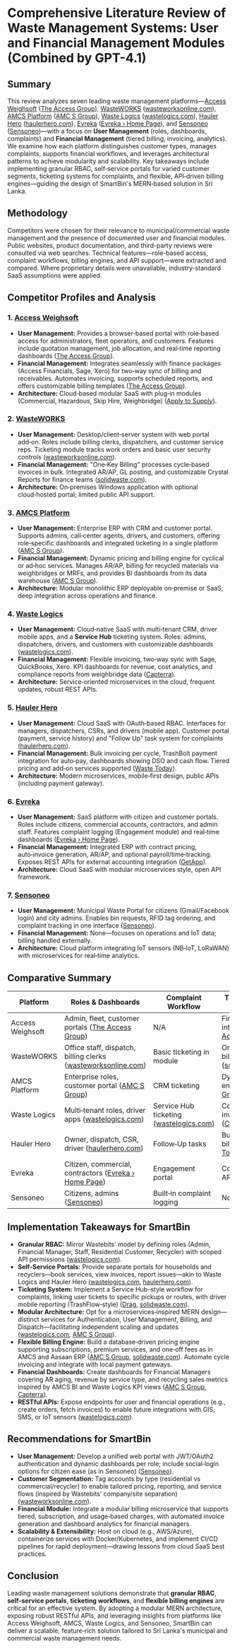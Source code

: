 # Comprehensive Literature Review of Waste Management Systems: User and Financial Management Modules (Combined by GPT-4.1)

## Summary

This review analyzes seven leading waste management platforms—[Access Weighsoft](https://www.theaccessgroup.com/en-us/waste-management/) ([The Access Group][1]), [WasteWORKS](https://www.wasteworksonline.com/) ([wasteworksonline.com][2]), [AMCS Platform](https://www.amcsgroup.com/solutions/enterprise-management/elemos/) ([AMC S Group][3]), [Waste Logics](https://wastelogics.com/) ([wastelogics.com][4]), [Hauler Hero](https://www.haulerhero.com/) ([haulerhero.com][5]), [Evreka](https://evreka.co/) ([Evreka › Home Page][6]), and [Sensoneo](https://sensoneo.com/municipal-waste-portal/) ([Sensoneo][7])—with a focus on **User Management** (roles, dashboards, complaints) and **Financial Management** (tiered billing, invoicing, analytics). We examine how each platform distinguishes customer types, manages complaints, supports financial workflows, and leverages architectural patterns to achieve modularity and scalability. Key takeaways include implementing granular RBAC, self‑service portals for varied customer segments, ticketing systems for complaints, and flexible, API‑driven billing engines—guiding the design of SmartBin's MERN‑based solution in Sri Lanka.

## Methodology

Competitors were chosen for their relevance to municipal/commercial waste management and the presence of documented user and financial modules. Public websites, product documentation, and third-party reviews were consulted via web searches. Technical features—role-based access, complaint workflows, billing engines, and API support—were extracted and compared. Where proprietary details were unavailable, industry-standard SaaS assumptions were applied.

## Competitor Profiles and Analysis

### 1. [Access Weighsoft](https://www.theaccessgroup.com/en-us/waste-management/)

* **User Management:** Provides a browser‑based portal with role‑based access for administrators, fleet operators, and customers. Features include quotation management, job allocation, and real‑time reporting dashboards ([The Access Group][1]).
* **Financial Management:** Integrates seamlessly with finance packages (Access Financials, Sage, Xero) for two‑way sync of billing and receivables. Automates invoicing, supports scheduled reports, and offers customizable billing templates ([The Access Group][8]).
* **Architecture:** Cloud‑based modular SaaS with plug‑in modules (Commercial, Hazardous, Skip Hire, Weighbridge) ([Apply to Supply][9]).

### 2. [WasteWORKS](https://www.wasteworksonline.com/)

* **User Management:** Desktop/client‑server system with web portal add‑on. Roles include billing clerks, dispatchers, and customer service reps. Ticketing module tracks work orders and basic user security controls ([wasteworksonline.com][2]).
* **Financial Management:** "One‑Key Billing" processes cycle‑based invoices in bulk. Integrated AR/AP, GL posting, and customizable Crystal Reports for finance teams ([solidwaste.com][10]).
* **Architecture:** On‑premises Windows application with optional cloud‑hosted portal; limited public API support.

### 3. [AMCS Platform](https://www.amcsgroup.com/solutions/enterprise-management/elemos/)

* **User Management:** Enterprise ERP with CRM and customer portal. Supports admins, call‑center agents, drivers, and customers, offering role‑specific dashboards and integrated ticketing in a single platform ([AMC S Group][3]).
* **Financial Management:** Dynamic pricing and billing engine for cyclical or ad‑hoc services. Manages AR/AP, billing for recycled materials via weighbridges or MRFs, and provides BI dashboards from its data warehouse ([AMC S Group][3]).
* **Architecture:** Modular monolithic ERP deployable on‑premise or SaaS; deep integration across operations and finance.

### 4. [Waste Logics](https://wastelogics.com/)

* **User Management:** Cloud‑native SaaS with multi‑tenant CRM, driver mobile apps, and a **Service Hub** ticketing system. Roles: admins, dispatchers, drivers, and customers with customizable dashboards ([wastelogics.com][4]).
* **Financial Management:** Flexible invoicing, two‑way sync with Sage, QuickBooks, Xero. KPI dashboards for revenue, cost analytics, and compliance reports from weighbridge data ([Capterra][11]).
* **Architecture:** Service‑oriented microservices in the cloud, frequent updates, robust REST APIs.

### 5. [Hauler Hero](https://www.haulerhero.com/)

* **User Management:** Cloud SaaS with OAuth‑based RBAC. Interfaces for managers, dispatchers, CSRs, and drivers (mobile app). Customer portal (payment, service history) and "Follow Up" task system for complaints ([haulerhero.com][5]).
* **Financial Management:** Bulk invoicing per cycle, TrashBolt payment integration for auto‑pay, dashboards showing DSO and cash flow. Tiered pricing and add‑on services supported ([Waste Today][12]).
* **Architecture:** Modern microservices, mobile‑first design, public APIs (including payment gateway).

### 6. [Evreka](https://evreka.co/)

* **User Management:** SaaS platform with citizen and customer portals. Roles include citizens, commercial accounts, contractors, and admin staff. Features complaint logging (Engagement module) and real‑time dashboards ([Evreka › Home Page][6]).
* **Financial Management:** Integrated ERP with contract pricing, auto‑invoice generation, AR/AP, and optional payroll/time‑tracking. Exposes REST APIs for external accounting integration ([GetApp][13]).
* **Architecture:** Cloud SaaS with modular microservices style, open API framework.

### 7. [Sensoneo](https://sensoneo.com/municipal-waste-portal/)

* **User Management:** Municipal Waste Portal for citizens (Gmail/Facebook login) and city admins. Enables bin requests, RFID tag ordering, and complaint tracking in one interface ([Sensoneo][7]).
* **Financial Management:** None—focuses on operations and IoT data; billing handled externally.
* **Architecture:** Cloud platform integrating IoT sensors (NB‑IoT, LoRaWAN) with microservices for real‑time analytics.

## Comparative Summary

| Platform         | Roles & Dashboards                                                 | Complaint Workflow                           | Tiered Billing & Invoicing                   | API Support               | Architecture          |
| ---------------- | ------------------------------------------------------------------ | -------------------------------------------- | -------------------------------------------- | ------------------------- | --------------------- |
| Access Weighsoft | Admin, fleet, customer portals ([The Access Group][1])             | N/A                                          | Finance integrations ([The Access Group][8]) | REST (finance connectors) | Cloud modular SaaS    |
| WasteWORKS       | Office staff, dispatch, billing clerks ([wasteworksonline.com][2]) | Basic ticketing in module                    | One‑Key bulk billing ([solidwaste.com][10])  | Limited                   | On‑prem client‑server |
| AMCS Platform    | Enterprise roles, customer portal ([AMC S Group][3])               | CRM ticketing                                | Dynamic pricing engine ([AMC S Group][3])    | BI/connectors             | Monolithic ERP        |
| Waste Logics     | Multi‑tenant roles, driver apps ([wastelogics.com][4])             | Service Hub ticketing ([wastelogics.com][4]) | Configurable invoices ([Capterra][11])       | REST (accounting sync)    | Cloud microservices   |
| Hauler Hero      | Owner, dispatch, CSR, driver ([haulerhero.com][5])                 | Follow‑Up tasks                              | Bulk & tiered billing ([Waste Today][12])    | Public APIs (TrashBolt)   | Microservices         |
| Evreka           | Citizen, commercial, contractors ([Evreka › Home Page][6])         | Engagement portal                            | Contract billing, AR/AP ([GetApp][13])       | REST (ERP integration)    | Cloud SaaS modular    |
| Sensoneo         | Citizens, admins ([Sensoneo][7])                                   | Built‑in complaint logging                   | None                                         | IoT & data APIs           | Cloud IoT platform    |

## Implementation Takeaways for SmartBin

* **Granular RBAC:** Mirror Wastebits' model by defining roles (Admin, Financial Manager, Staff, Residential Customer, Recycler) with scoped API permissions ([wastelogics.com][4]).
* **Self‑Service Portals:** Provide separate portals for households and recyclers—book services, view invoices, report issues—akin to Waste Logics and Hauler Hero ([wastelogics.com][4], [haulerhero.com][5]).
* **Ticketing System:** Implement a Service Hub–style workflow for complaints, linking user tickets to specific pickups or routes, with driver mobile reporting (TrashFlow‑style) ([Drag][14], [solidwaste.com][10]).
* **Modular Architecture:** Opt for a microservices‑inspired MERN design—distinct services for Authentication, User Management, Billing, and Dispatch—facilitating independent scaling and updates ([wastelogics.com][4], [AMC S Group][3]).
* **Flexible Billing Engine:** Build a database‑driven pricing engine supporting subscriptions, premium services, and one‑off fees as in AMCS and Aasaan ERP ([AMC S Group][3], [solidwaste.com][10]). Automate cycle invoicing and integrate with local payment gateways.
* **Financial Dashboards:** Create dashboards for Financial Managers covering AR aging, revenue by service type, and recycling sales metrics inspired by AMCS BI and Waste Logics KPI views ([AMC S Group][3], [Capterra][11]).
* **RESTful APIs:** Expose endpoints for user and financial operations (e.g., create orders, fetch invoices) to enable future integrations with GIS, SMS, or IoT sensors ([wastelogics.com][4]).

## Recommendations for SmartBin

* **User Management:** Develop a unified web portal with JWT/OAuth2 authentication and dynamic dashboards per role; include social‑login options for citizen ease (as in Sensoneo) ([Sensoneo][7]).
* **Customer Segmentation:** Tag accounts by type (residential vs commercial/recycler) to enable tailored pricing, reporting, and service flows (inspired by Wastebits' company/site separation) ([wasteworksonline.com][2]).
* **Financial Module:** Integrate a modular billing microservice that supports tiered, subscription, and usage‑based charges, with automated invoice generation and dashboard analytics for financial managers.
* **Scalability & Extensibility:** Host on cloud (e.g., AWS/Azure), containerize services with Docker/Kubernetes, and implement CI/CD pipelines for rapid deployment—drawing lessons from cloud SaaS best practices.

## Conclusion

Leading waste management solutions demonstrate that **granular RBAC**, **self‑service portals**, **ticketing workflows**, and **flexible billing engines** are critical for an effective system. By adopting a modular MERN architecture, exposing robust RESTful APIs, and leveraging insights from platforms like Access Weighsoft, AMCS, Waste Logics, and Sensoneo, SmartBin can deliver a scalable, feature‑rich solution tailored to Sri Lanka's municipal and commercial waste management needs.

[1]: https://www.theaccessgroup.com/en-us/waste-management/?utm_source=chatgpt.com "Waste Management Software | Access Weighsoft"
[2]: https://www.wasteworksonline.com/?utm_source=chatgpt.com "Solid Waste Management Software Solutions - WasteWORKS"
[3]: https://www.amcsgroup.com/solutions/enterprise-management/elemos/?utm_source=chatgpt.com "Elemos - AMCS Group"
[4]: https://wastelogics.com/?utm_source=chatgpt.com "Waste Logics: Cloud-Based Waste Management Software"
[5]: https://www.haulerhero.com/?utm_source=chatgpt.com "Hauler Hero - Waste Management Software Solutions"
[6]: https://evreka.co/?utm_source=chatgpt.com "Evreka › Waste Management Platform"
[7]: https://sensoneo.com/municipal-waste-portal/?utm_source=chatgpt.com "Municipal Waste Management Portal - Sensoneo"
[8]: https://www.theaccessgroup.com/en-gb/waste-management/software/weighbridge/?utm_source=chatgpt.com "Weighbridge Software - Waste management - The Access Group"
[9]: https://www.applytosupply.digitalmarketplace.service.gov.uk/g-cloud/services/329437652707622?utm_source=chatgpt.com "Access Weighsoft - Digital Marketplace"
[10]: https://www.solidwaste.com/doc/solid-waste-management-software-0002?utm_source=chatgpt.com "Solid Waste Management Software"
[11]: https://www.capterra.com/p/135137/Waste-Logics/?utm_source=chatgpt.com "Waste Logics Pricing, Alternatives & More 2025 - Capterra"
[12]: https://www.wastetodaymagazine.com/news/hauler-hero-announces-10m-in-seed-funding/?utm_source=chatgpt.com "Hauler Hero announces $10M in seed funding - Waste Today"
[13]: https://www.getapp.com/hr-employee-management-software/a/evrekasoft/?utm_source=chatgpt.com "Evreka 2025 Pricing, Features, Reviews & Alternatives | GetApp"
[14]: https://www.dragapp.com/customer-story-waste-logics/?utm_source=chatgpt.com "Waste Logics onboards clients 125% faster with Drag - DragApp" 